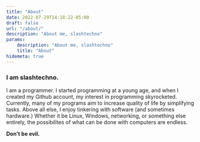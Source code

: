 ```yaml
---
title: "About"
date: 2022-07-29T14:18:22-05:00
draft: false
url: "/about/"
description: "About me, slashtechno"
params:
    description: "About me, slashtechno"
    title: "About"
hidemeta: true
---
```

### I am slashtechno.  
I am a programmer. I started programming at a young age, and when I created my Github account, my interest in programming skyrocketed. Currently, many of my programs aim to increase quality of life by simplifying tasks. 
Above all else, I enjoy tinkering with software (and sometimes hardware.) Whether it be Linux, Windows, networking, or something else entirely, the possibilites of what can be done with computers are endless.

**Don't be evil.**
 
<!-- The first program I published on Github was [PiStaticIp](https://github.com/slashtechno/PiStaticIP). I developed PiStaticIp to make it easier to set a static IP address. My home router at this time could not successfully set a static IP for my Raspberry Pi. I learned a static IP could be forced on the client by adding one line to `/etc/dhcpcd.conf`.  
In order to know what line to append to `/etc/dhcpcd.conf`, some information such as the subnet mask, gateway IP, and client IP. To make setting a IP slightly easier, I made a short, rudimentary Python script. While there is much room for improvement, it was the first program I published to Github.  

My trend of creating programs to make a task easier continues. One of my recent programs, [gobackup-github](https://github.com/slashtechno/gobackup-github)  is my first Go project which aims to automake the process of backing up Github repositories.   -->
